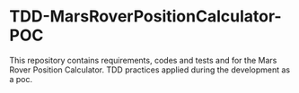 # TDD-MarsRoverPositionCalculator-POC
This repository contains requirements, codes and tests and for the Mars Rover Position Calculator. TDD practices applied during the development as a poc.
